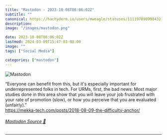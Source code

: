 ```yaml
---
title: "Mastodon - 2023-10-08T06:06:02Z"
subtitle: ""
canonical: https://hachyderm.io/users/mweagle/statuses/111197890998432185
description:
image: "/images/mastodon.png"

date: 2023-10-08T06:06:02Z
lastmod: 2024-03-09T15:47:03-08:00
image: ""
tags: ["Social Media"]

categories: ["mastodon"]
---
```

![Mastodon](/images/mastodon.png)

<p>“Everyone can benefit from this, but it&#39;s especially important for underrepresented folks in tech. For URMs, first, the bad news: Most major studies done in this area show that you will leave your job frustrated with your rate of promotion (slow), or how you perceive that you are evaluated (unfairly).”<br /><a href="https://mekka-tech.com/posts/2018-08-09-the-difficulty-anchor/" target="_blank" rel="nofollow noopener noreferrer" translate="no"><span class="invisible">https://</span><span class="ellipsis">mekka-tech.com/posts/2018-08-0</span><span class="invisible">9-the-difficulty-anchor/</span></a></p>


###### [Mastodon Source 🐘](https://hachyderm.io/@mweagle/111197890998432185)

___
